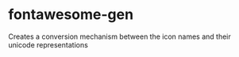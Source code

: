 # fontawesome-gen
Creates a conversion mechanism between the icon names and their unicode representations
